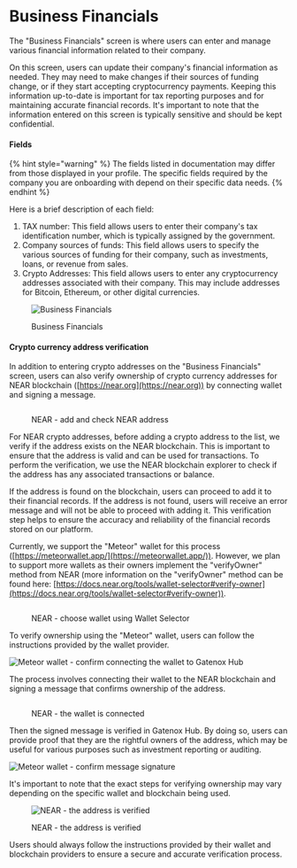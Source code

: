 # Business Financials

The "Business Financials" screen is where users can enter and manage various financial information related to their company.

On this screen, users can update their company's financial information as needed. They may need to make changes if their sources of funding change, or if they start accepting cryptocurrency payments. Keeping this information up-to-date is important for tax reporting purposes and for maintaining accurate financial records. It's important to note that the information entered on this screen is typically sensitive and should be kept confidential.

#### Fields

{% hint style="warning" %}
The fields listed in documentation may differ from those displayed in your profile. The specific fields required by the company you are onboarding with depend on their specific data needs.
{% endhint %}

Here is a brief description of each field:

1. TAX number: This field allows users to enter their company's tax identification number, which is typically assigned by the government.
2. Company sources of funds: This field allows users to specify the various sources of funding for their company, such as investments, loans, or revenue from sales.
3. Crypto Addresses: This field allows users to enter any cryptocurrency addresses associated with their company. This may include addresses for Bitcoin, Ethereum, or other digital currencies.

<figure><img src="../../../.gitbook/assets/BusinessFinancialsNW.png" alt="Business Financials"><figcaption><p>Business Financials</p></figcaption></figure>

#### Crypto currency address verification

In addition to entering crypto addresses on the "Business Financials" screen, users can also verify ownership of crypto currency addresses for NEAR blockchain ([https://near.org](https://near.org)) by connecting wallet and signing a message.

<figure><img src="../../../.gitbook/assets/NEAR_1.png" alt=""><figcaption><p>NEAR - add and check NEAR address</p></figcaption></figure>

For NEAR crypto addresses, before adding a crypto address to the list, we verify if the address exists on the NEAR blockchain. This is important to ensure that the address is valid and can be used for transactions. To perform the verification, we use the NEAR blockchain explorer to check if the address has any associated transactions or balance.

If the address is found on the blockchain, users can proceed to add it to their financial records. If the address is not found, users will receive an error message and will not be able to proceed with adding it. This verification step helps to ensure the accuracy and reliability of the financial records stored on our platform.

Currently, we support the "Meteor" wallet for this process ([https://meteorwallet.app/](https://meteorwallet.app/)). However, we plan to support more wallets as their owners implement the "verifyOwner" method from NEAR (more information on the "verifyOwner" method can be found here: [https://docs.near.org/tools/wallet-selector#verify-owner](https://docs.near.org/tools/wallet-selector#verify-owner)).

<figure><img src="../../../.gitbook/assets/NEAR_2.png" alt=""><figcaption><p>NEAR - choose wallet using Wallet Selector</p></figcaption></figure>

To verify ownership using the "Meteor" wallet, users can follow the instructions provided by the wallet provider.

<img src="../../../.gitbook/assets/NEAR_3.png" alt="Meteor wallet - confirm connecting the wallet to Gatenox Hub" data-size="original">

The process involves connecting their wallet to the NEAR blockchain and signing a message that confirms ownership of the address.

<figure><img src="../../../.gitbook/assets/NEAR_4.png" alt=""><figcaption><p>NEAR - the wallet is connected</p></figcaption></figure>

Then the signed message is verified in Gatenox Hub. By doing so, users can provide proof that they are the rightful owners of the address, which may be useful for various purposes such as investment reporting or auditing.

<img src="../../../.gitbook/assets/NEAR_5.png" alt="Meteor wallet - confirm message signature" data-size="original">

It's important to note that the exact steps for verifying ownership may vary depending on the specific wallet and blockchain being used.

<figure><img src="../../../.gitbook/assets/NEAR_6.png" alt="NEAR - the address is verified"><figcaption><p>NEAR - the address is verified</p></figcaption></figure>



Users should always follow the instructions provided by their wallet and blockchain providers to ensure a secure and accurate verification process.
